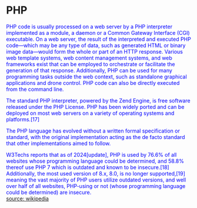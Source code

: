 
PHP
===


<font color="blue">PHP code is usually processed on a web server by a PHP interpreter implemented as a module, a daemon or a Common Gateway Interface (CGI) executable. On a web server, the result of the interpreted and executed PHP code—which may be any type of data, such as generated HTML or binary image data—would form the whole or part of an HTTP response. Various web template systems, web content management systems, and web frameworks exist that can be employed to orchestrate or facilitate the generation of that response. Additionally, PHP can be used for many programming tasks outside the web context, such as standalone graphical applications and drone control. PHP code can also be directly executed from the command line.
</font>

<font color="blue">The standard PHP interpreter, powered by the Zend Engine, is free software released under the PHP License. PHP has been widely ported and can be deployed on most web servers on a variety of operating systems and platforms.[17]
</font>

<font color="blue">The PHP language has evolved without a written formal specification or standard, with the original implementation acting as the de facto standard that other implementations aimed to follow. 
</font>

<font color="blue">W3Techs reports that as of 2024[update], PHP is used by 76.6% of all websites whose programming language could be determined, and 58.8% thereof use PHP 7 which is outdated and known to be insecure.[18] Additionally, the most used version of 8.x, 8.0, is no longer supported,[19] meaning the vast majority of PHP users utilize outdated versions, and well over half of all websites, PHP-using or not (whose programming language could be determined) are insecure.
</font>  
[source: wikipedia](https://en.wikipedia.org/wiki/PHP)